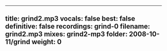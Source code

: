 
---
title: grind2.mp3
vocals: false
best: false
definitive: false
recordings: grind-0
filename: grind2.mp3
mixes: grind2-mp3
folder: 2008-10-11/grind
weight: 0
---
